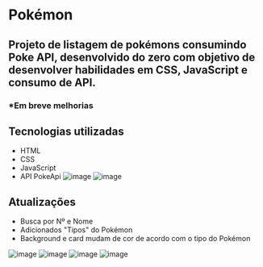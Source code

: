 # Pokémon
## Projeto de listagem de pokémons consumindo Poke API, desenvolvido do zero com objetivo de desenvolver habilidades em CSS, JavaScript e consumo de API.
### *Em breve melhorias

## Tecnologias utilizadas
- HTML
- CSS
- JavaScript
- API PokeApi
![image](https://user-images.githubusercontent.com/23384348/193817346-6a2592f8-b22d-4ae2-842b-54a33a16870a.png)
![image](https://user-images.githubusercontent.com/23384348/194142775-6c3bb6d7-8f3f-4e36-929a-30728673483b.png)

## Atualizações
- Busca por Nº e Nome
- Adicionados "Tipos" do Pokémon
- Background e card mudam de cor de acordo com o tipo do Pokémon

![image](https://user-images.githubusercontent.com/23384348/194585311-823f37f6-ed93-4dc0-a8a7-0c546d4df271.png)
![image](https://user-images.githubusercontent.com/23384348/194585437-b1a608f7-90a1-4b54-9f2a-4cc01a437691.png)
![image](https://user-images.githubusercontent.com/23384348/194585632-6daf7bbd-54a9-4a76-a0ea-c93e44e6a6b7.png)
![image](https://user-images.githubusercontent.com/23384348/194585754-6c7bc932-a135-49d3-a761-e7ecc84f95f0.png)



